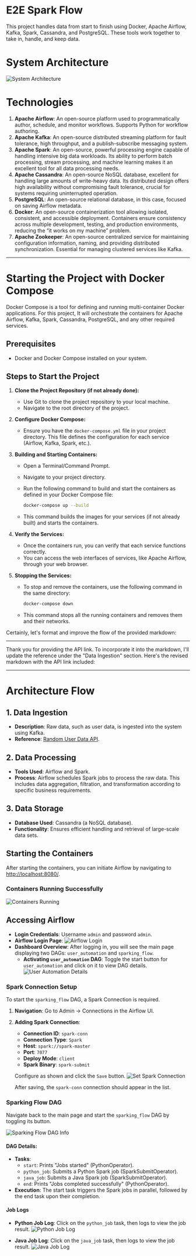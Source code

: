 # E2E Spark Flow
This project handles data from start to finish using Docker, Apache Airflow, Kafka, Spark, Cassandra, and PostgreSQL. 
These tools work together to take in, handle, and keep data.

# System Architecture
![System Architecture](./SparkFlowArchitecture.png)


# Technologies
1. **Apache Airflow**: An open-source platform used to programmatically author, schedule, and monitor workflows. Supports Python for workflow authoring.
2. **Apache Kafka**: An open-source distributed streaming platform for fault tolerance, high throughput, and a publish-subscribe messaging system.
3. **Apache Spark**: An open-source, powerful processing engine capable of handling intensive big data workloads. Its ability to perform batch processing, stream processing, and machine learning makes it an excellent tool for all data processing needs.
4. **Apache Cassandra**: An open-source NoSQL database, excellent for handling large amounts of write-heavy data. Its distributed design offers high availability without compromising fault tolerance, crucial for systems requiring uninterrupted operation.
5. **PostgreSQL**: An open-source relational database, in this case, focused on saving Airflow metadata.
6. **Docker**: An open-source containerization tool allowing isolated, consistent, and accessible deployment. Containers ensure consistency across multiple development, testing, and production environments, reducing the “it works on my machine” problem.
7. **Apache Zookeeper**: An open-source centralized service for maintaining configuration information, naming, and providing distributed synchronization. Essential for managing clustered services like Kafka.


---

# Starting the Project with Docker Compose

Docker Compose is a tool for defining and running multi-container Docker applications. For this project, It will orchestrate the containers for Apache Airflow, Kafka, Spark, Cassandra, PostgreSQL, and any other required services.

## Prerequisites

- Docker and Docker Compose installed on your system.

## Steps to Start the Project

1. **Clone the Project Repository (if not already done):**
   - Use Git to clone the project repository to your local machine.
   - Navigate to the root directory of the project.

2. **Configure Docker Compose:**
   - Ensure you have the `docker-compose.yml` file in your project directory. This file defines the configuration for each service (Airflow, Kafka, Spark, etc.).

3. **Building and Starting Containers:**
   - Open a Terminal/Command Prompt.
   - Navigate to your project directory.
   - Run the following command to build and start the containers as defined in your Docker Compose file:

     ```bash
     docker-compose up --build
     ```

   - This command builds the images for your services (if not already built) and starts the containers.

4. **Verify the Services:**
   - Once the containers run, you can verify that each service functions correctly.
   - You can access the web interfaces of services, like Apache Airflow, through your web browser.

5. **Stopping the Services:**
   - To stop and remove the containers, use the following command in the same directory:

     ```bash
     docker-compose down
     ```

   - This command stops all the running containers and removes them and their networks.

Certainly, let's format and improve the flow of the provided markdown:

---

Thank you for providing the API link. To incorporate it into the markdown, I'll update the reference under the "Data Ingestion" section. Here's the revised markdown with the API link included:

---

# Architecture Flow

## 1. Data Ingestion
- **Description**: Raw data, such as user data, is ingested into the system using Kafka.
- **Reference**: [Random User Data API](https://randomuser.me/api/).

## 2. Data Processing
- **Tools Used**: Airflow and Spark.
- **Process**: Airflow schedules Spark jobs to process the raw data. This includes data aggregation, filtration, and transformation according to specific business requirements.

## 3. Data Storage
- **Database Used**: Cassandra (a NoSQL database).
- **Functionality**: Ensures efficient handling and retrieval of large-scale data sets.

## Starting the Containers
After starting the containers, you can initiate Airflow by navigating to [http://localhost:8080/](http://localhost:8080/).

### Containers Running Successfully
![Containers Running](./imgs/Containers.PNG)

## Accessing Airflow
- **Login Credentials**: Username `admin` and password `admin`.
- **Airflow Login Page**: ![Airflow Login](./imgs/airflowLogin.PNG)
- **Dashboard Overview**: After logging in, you will see the main page displaying two DAGs: `user_automation` and `sparking_flow`.
    - **Activating `user_automation` DAG**: Toggle the start button for `user_automation` and click on it to view DAG details. 
        ![User Automation Details](./imgs/UserAutomationDetails.PNG)

### Spark Connection Setup
To start the `sparking_flow` DAG, a Spark Connection is required.

1. **Navigation**: Go to Admin -> Connections in the Airflow UI.
2. **Adding Spark Connection**: 
    - **Connection ID**: `spark-conn`
    - **Connection Type**: `Spark`
    - **Host**: `spark://spark-master`
    - **Port**: `7077`
    - **Deploy Mode**: `client`
    - **Spark Binary**: `spark-submit`

    Configure as shown and click the `Save` button.
    ![Set Spark Connection](./imgs/SparkConnectionConfiguration.PNG)

    After saving, the `spark-conn` connection should appear in the list.

### Sparking Flow DAG
Navigate back to the main page and start the `sparking_flow` DAG by toggling its button.

![Sparking Flow DAG Info](./imgs/SparkinFlowDagInfo.PNG)

#### DAG Details:
- **Tasks**:
    - `start`: Prints "Jobs started" (PythonOperator).
    - `python_job`: Submits a Python Spark job (SparkSubmitOperator).
    - `java_job`: Submits a Java Spark job (SparkSubmitOperator).
    - `end`: Prints "Jobs completed successfully" (PythonOperator).
- **Execution**: The start task triggers the Spark jobs in parallel, followed by the end task upon their completion.

#### Job Logs
- **Python Job Log**: Click on the `python_job` task, then logs to view the job result.
    ![Python Job Log](./imgs/PythonJob.PNG)

- **Java Job Log**: Click on the `java_job` task, then logs to view the job result.
    ![Java Job Log](./imgs/JavaJob.PNG)
